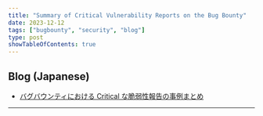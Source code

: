 ```yaml
---
title: "Summary of Critical Vulnerability Reports on the Bug Bounty"
date: 2023-12-12
tags: ["bugbounty", "security", "blog"]
type: post
showTableOfContents: true
---
```


## Blog (Japanese)
- [バグバウンティにおける Critical な脆弱性報告の事例まとめ](https://scgajge12.hatenablog.com/entry/bugbounty_web_critical)

---
